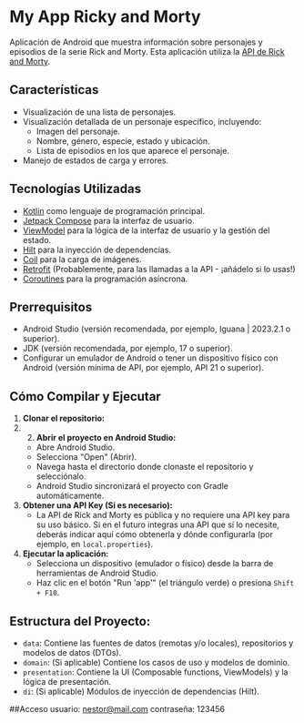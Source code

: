 # My App Ricky and Morty

Aplicación de Android que muestra información sobre personajes y episodios de la serie Rick and Morty. Esta aplicación utiliza la [API de Rick and Morty](https://rickandmortyapi.com/).

## Características

*   Visualización de una lista de personajes.
*   Visualización detallada de un personaje específico, incluyendo:
    *   Imagen del personaje.
    *   Nombre, género, especie, estado y ubicación.
    *   Lista de episodios en los que aparece el personaje.
*   Manejo de estados de carga y errores.



## Tecnologías Utilizadas

*   [Kotlin](https://kotlinlang.org/) como lenguaje de programación principal.
*   [Jetpack Compose](https://developer.android.com/jetpack/compose) para la interfaz de usuario.
*   [ViewModel](https://developer.android.com/topic/libraries/architecture/viewmodel) para la lógica de la interfaz de usuario y la gestión del estado.
*   [Hilt](https://developer.android.com/training/dependency-injection/hilt-android) para la inyección de dependencias.
*   [Coil](https://coil-kt.github.io/coil/) para la carga de imágenes.
*   [Retrofit](https://square.github.io/retrofit/) (Probablemente, para las llamadas a la API - ¡añádelo si lo usas!)
*   [Coroutines](https://kotlinlang.org/docs/coroutines-overview.html) para la programación asíncrona.

## Prerrequisitos

*   Android Studio (versión recomendada, por ejemplo, Iguana | 2023.2.1 o superior).
*   JDK (versión recomendada, por ejemplo, 17 o superior).
*   Configurar un emulador de Android o tener un dispositivo físico con Android (versión mínima de API, por ejemplo, API 21 o superior).

## Cómo Compilar y Ejecutar

1.  **Clonar el repositorio:**
2.  2.  **Abrir el proyecto en Android Studio:**
    *   Abre Android Studio.
    *   Selecciona "Open" (Abrir).
    *   Navega hasta el directorio donde clonaste el repositorio y selecciónalo.
    *   Android Studio sincronizará el proyecto con Gradle automáticamente.
3.  **Obtener una API Key (Si es necesario):**
    *   La API de Rick and Morty es pública y no requiere una API key para su uso básico. Si en el futuro integras una API que sí lo necesite, deberás indicar aquí cómo obtenerla y dónde configurarla (por ejemplo, en `local.properties`).
4.  **Ejecutar la aplicación:**
    *   Selecciona un dispositivo (emulador o físico) desde la barra de herramientas de Android Studio.
    *   Haz clic en el botón "Run 'app'" (el triángulo verde) o presiona `Shift + F10`.

## Estructura del Proyecto:


*   `data`: Contiene las fuentes de datos (remotas y/o locales), repositorios y modelos de datos (DTOs).
*   `domain`: (Si aplicable) Contiene los casos de uso y modelos de dominio.
*   `presentation`: Contiene la UI (Composable functions, ViewModels) y la lógica de presentación.
*   `di`: (Si aplicable) Módulos de inyección de dependencias (Hilt).

##Acceso
usuario: nestor@mail.com
contraseña: 123456


